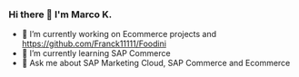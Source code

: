 ### Hi there 👋 I'm Marco K.

- 🔭 I’m currently working on Ecommerce projects and https://github.com/Franck11111/Foodini
- 🌱 I’m currently learning SAP Commerce 
- 💬 Ask me about SAP Marketing Cloud, SAP Commerce and Ecommerce

